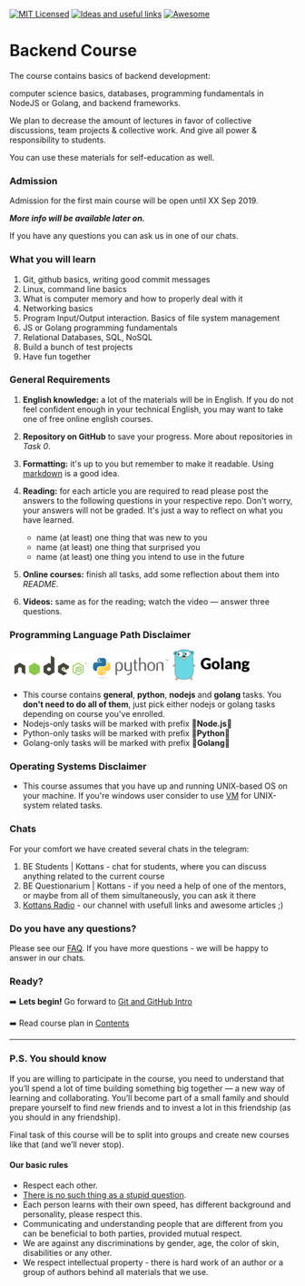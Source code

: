 [![MIT Licensed][icon-mit]][license]
[![Ideas and useful links][icon-ideas]][ideas]
[![Awesome][icon-awesome]][awesome]
&nbsp;&nbsp;&nbsp;&nbsp;&nbsp;&nbsp;

# Backend Course

The course contains basics of backend development:

computer science basics, databases, programming fundamentals in NodeJS or Golang, and backend frameworks.

We plan to decrease the amount of lectures in favor of collective discussions,
team projects & collective work. And give all power & responsibility
to students.

You can use these materials for self-education as well.

### Admission

Admission for the first main course will be open until XX Sep 2019.

**_More info will be available later on._**

If you have any questions you can ask us in one of our chats.

### What you will learn

1. Git, github basics, writing good commit messages
1. Linux, command line basics
1. What is computer memory and how to properly deal with it
1. Networking basics
1. Program Input/Output interaction. Basics of file system management
1. JS or Golang programming fundamentals
1. Relational Databases, SQL, NoSQL
1. Build a bunch of test projects
1. Have fun together

### General Requirements

1. **English knowledge:** a lot of the materials will be in English.
   If you do not feel confident enough in your technical English,
   you may want to take one of free online english courses.

1. **Repository on GitHub** to save your progress.
   More about repositories in _Task 0_.

1. **Formatting:** it's up to you but remember to make it readable.
   Using [markdown][markdown] is a good idea.

1. **Reading:** for each article you are required to read please post
   the answers to the following questions in your respective repo.
   Don't worry, your answers will not be graded. It's just a way to reflect
   on what you have learned.

   - name (at least) one thing that was new to you
   - name (at least) one thing that surprised you
   - name (at least) one thing you intend to use in the future

1. **Online courses:** finish all tasks, add some reflection
   about them into _README_.

1. **Videos:** same as for the reading; watch the video —
   answer three questions.

### Programming Language Path Disclaimer

![Node.js][node]    ![Python][python]    ![Golang][go]

- This course contains __general__, __python__, __nodejs__ and __golang__ tasks. You __don't need to do all of them__, just pick either nodejs or golang tasks depending on course you've enrolled.
- Nodejs-only tasks will be marked with prefix :vertical_traffic_light:__Node.js__:vertical_traffic_light:
- Python-only tasks will be marked with prefix :vertical_traffic_light:__Python__:vertical_traffic_light:
- Golang-only tasks will be marked with prefix :vertical_traffic_light:__Golang__:vertical_traffic_light:

### Operating Systems Disclaimer

- This course assumes that you have up and running UNIX-based OS on your machine. If you're windows user consider to use [VM](https://www.virtualbox.org/wiki/Downloads) for UNIX-system related tasks.

### Chats

For your comfort we have created several chats in the telegram:

1. BE Students | Kottans - chat for students, where you can discuss anything related to the current course
1. BE Questionarium | Kottans - if you need a help of one of the mentors, or maybe from all of them simultaneously, you can ask it there
1. [Kottans Radio](https://t.me/radio_kottans) - our channel with usefull links and awesome articles ;)

### Do you have any questions?

Please see our [FAQ](https://github.com/kottans/backend/blob/master/faq.md). If you have more questions - we will be happy to answer in our chats.

### Ready?

➡️ **Lets begin!** Go forward to [Git and GitHub Intro](tasks/git-intro.md)

➡️ Read course plan in [Contents](contents.md)

---

### P.S. You should know

If you are willing to participate in the course, you need to understand that
you’ll spend a lot of time building something big together — a new way
of learning and collaborating. You’ll become part of a small family
and should prepare yourself to find new friends and to invest a lot in this
friendship (as you should in any friendship).

Final task of this course will be to split into groups and create new courses
like that (and we’ll never stop).

#### Our basic rules

- Respect each other.
- [There is no such thing as a stupid question][wiki-stupid-question].
- Each person learns with their own speed, has different background and
  personality, please respect this.
- Communicating and understanding people that are different from you
  can be beneficial to both parties, provided mutual respect.
- We are against any discriminations by gender, age, the color of skin,
  disabilities or any other.
- We respect intellectual property - there is hard work of an author
  or a group of authors behind all materials that we use.

[icon-mit]: https://img.shields.io/badge/license-MIT-blue.svg
[icon-ideas]: https://img.shields.io/badge/google--doc-ideas-ff69b4.svg
[ideas]: https://docs.google.com/spreadsheets/d/1bZJhYjK3VHOS2HmQb2Fs4aHfEBt8mp1F09j9nEEDaqE/edit#gid=818017811
[icon-awesome]: https://cdn.rawgit.com/sindresorhus/awesome/d7305f38d29fed78fa85652e3a63e154dd8e8829/media/badge.svg
[license]: https://github.com/Kottans/web/blob/master/LICENSE.md
[awesome]: https://github.com/sindresorhus/awesome
[markdown]: https://help.github.com/categories/writing-on-github/
[wiki-stupid-question]: https://en.wikipedia.org/wiki/No_such_thing_as_a_stupid_question
[kottans-backend]: https://github.com/kottans/backend
[node]: ./img/node.png
[go]: ./img/go.png
[python]: ./img/python.png
